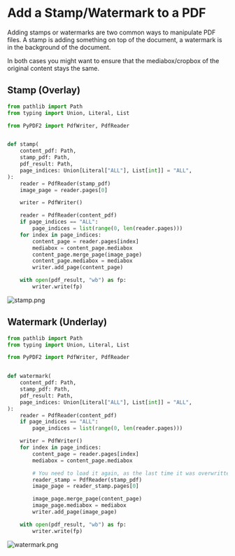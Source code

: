 # Add a Stamp/Watermark to a PDF

Adding stamps or watermarks are two common ways to manipulate PDF files.
A stamp is adding something on top of the document, a watermark is in the
background of the document.

In both cases you might want to ensure that the mediabox/cropbox of the original
content stays the same.

## Stamp (Overlay)

```python
from pathlib import Path
from typing import Union, Literal, List

from PyPDF2 import PdfWriter, PdfReader


def stamp(
    content_pdf: Path,
    stamp_pdf: Path,
    pdf_result: Path,
    page_indices: Union[Literal["ALL"], List[int]] = "ALL",
):
    reader = PdfReader(stamp_pdf)
    image_page = reader.pages[0]

    writer = PdfWriter()

    reader = PdfReader(content_pdf)
    if page_indices == "ALL":
        page_indices = list(range(0, len(reader.pages)))
    for index in page_indices:
        content_page = reader.pages[index]
        mediabox = content_page.mediabox
        content_page.merge_page(image_page)
        content_page.mediabox = mediabox
        writer.add_page(content_page)

    with open(pdf_result, "wb") as fp:
        writer.write(fp)
```

![stamp.png](stamp.png)

## Watermark (Underlay)

```python
from pathlib import Path
from typing import Union, Literal, List

from PyPDF2 import PdfWriter, PdfReader


def watermark(
    content_pdf: Path,
    stamp_pdf: Path,
    pdf_result: Path,
    page_indices: Union[Literal["ALL"], List[int]] = "ALL",
):
    reader = PdfReader(content_pdf)
    if page_indices == "ALL":
        page_indices = list(range(0, len(reader.pages)))

    writer = PdfWriter()
    for index in page_indices:
        content_page = reader.pages[index]
        mediabox = content_page.mediabox

        # You need to load it again, as the last time it was overwritten
        reader_stamp = PdfReader(stamp_pdf)
        image_page = reader_stamp.pages[0]

        image_page.merge_page(content_page)
        image_page.mediabox = mediabox
        writer.add_page(image_page)

    with open(pdf_result, "wb") as fp:
        writer.write(fp)
```

![watermark.png](watermark.png)
